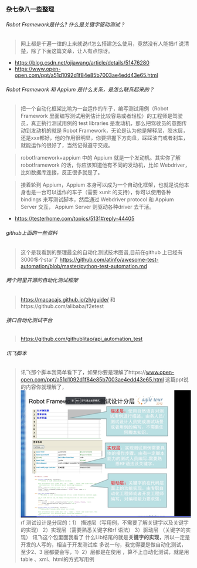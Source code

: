 ### 杂七杂八一些整理
######   Robot Framework是什么? 什么是关键字驱动测试？
>网上都是千遍一律的上来就说rf怎么搭建怎么使用，竟然没有人能把rf 说清楚，除了下面这篇文章，让人有点惊讶。
*   https://blog.csdn.net/ojiawang/article/details/51476280
*   https://www.open-open.com/ppt/a51d1092d1f84e85b7003ae4edd43e65.html

######   Robot Framework  和 Appium 是什么关系，是怎么联系起来的？
> 把一个自动化框架比喻为一台运作的车子，编写测试用例（Robot Framework 里面编写测试用例估计比较容易或者轻松）的工程师是驾驶员，真正执行测试用例的 test libraries 是发动机，那么把驾驶员的意图传动到发动机的就是 Robot Framework，无论是认为他是解释层，胶水层，还是xxx都好，他的作用很明显，你要把握下方向盘，踩踩油门或者刹车，就能运作的很好了，当然记得遵守交规。
  
>  robotframework+appium 中的 Appium 就是一个发动机。其实你了解 robotframework 的话，你应该知道他有不同的发动机，比如 Webdriver，比如数据库连接，反正很多就是了。
  
 > 接着轮到 Appium，Appium 本身可以成为一个自动化框架，也就是说他本身也是一台可以运作的车子（需要 xunit 的支持），你可以使用各种 bindings 来写测试脚本，然后通过 Webdriver protocol 和 Appium Server 交互， Appium Server 则驱动各种driver 去干活。
*   https://testerhome.com/topics/5131#reply-44405

######   github上面的一些资料
>这个是我看到的整理最全的自动化测试技术图谱,目前在github 上已经有3000多个star了
>https://github.com/atinfo/awesome-test-automation/blob/master/python-test-automation.md

######   两个阿里开源的自动化测试框架
>https://macacajs.github.io/zh/guide/  和https://github.com/alibaba/f2etest 


######   接口自动化测试平台
>https://github.com/githublitao/api_automation_test

######  讯飞脚本
>讯飞那个脚本我简单看下了，如果你要是理解了https://www.open-open.com/ppt/a51d1092d1f84e85b7003ae4edd43e65.html 这篇ppt说的内容你就理解了，
![设计分层](/images/WechatIMG1.jpeg)
>rf 测试设计是分层的：1） 描述层（写用例，不需要了解关键字以及关键字的实现） 2）实现层（需要熟悉关键字和rf 语法） 3）驱动层 （关键字的实现）
>讯飞这个包里面我看了 什么Lib结尾的就是<strong style='color:read'>关键字的实现</strong>，所以一定是开发的人写的，相当于开发测试库
>多说一句，我觉得要是做自动化测试，至少2、3 层都要会写，1）2）层都是在使用 ，算不上自动化测试，就是用table 、xml、html的方式写用例
>